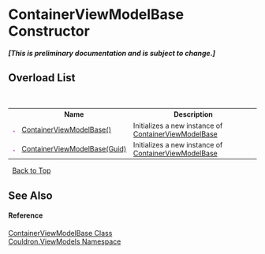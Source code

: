 # ContainerViewModelBase Constructor 
 _**\[This is preliminary documentation and is subject to change.\]**_


## Overload List
&nbsp;<table><tr><th></th><th>Name</th><th>Description</th></tr><tr><td>![Public method](media/pubmethod.gif "Public method")</td><td><a href="M_Couldron_ViewModels_ContainerViewModelBase__ctor">ContainerViewModelBase()</a></td><td>
Initializes a new instance of <a href="T_Couldron_ViewModels_ContainerViewModelBase">ContainerViewModelBase</a></td></tr><tr><td>![Public method](media/pubmethod.gif "Public method")</td><td><a href="M_Couldron_ViewModels_ContainerViewModelBase__ctor_1">ContainerViewModelBase(Guid)</a></td><td>
Initializes a new instance of <a href="T_Couldron_ViewModels_ContainerViewModelBase">ContainerViewModelBase</a></td></tr></table>&nbsp;
<a href="#containerviewmodelbase-constructor">Back to Top</a>

## See Also


#### Reference
<a href="T_Couldron_ViewModels_ContainerViewModelBase">ContainerViewModelBase Class</a><br /><a href="N_Couldron_ViewModels">Couldron.ViewModels Namespace</a><br />